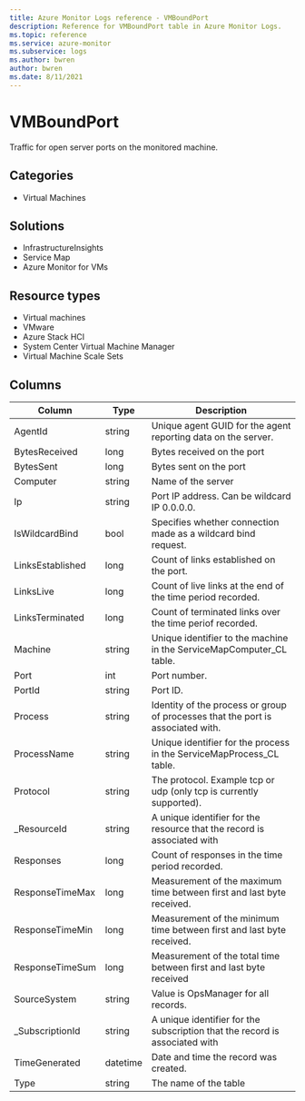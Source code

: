 ```yaml
---
title: Azure Monitor Logs reference - VMBoundPort
description: Reference for VMBoundPort table in Azure Monitor Logs.
ms.topic: reference
ms.service: azure-monitor
ms.subservice: logs
ms.author: bwren
author: bwren
ms.date: 8/11/2021
---
```


# VMBoundPort

 Traffic for open server ports on the monitored machine.

## Categories

- Virtual Machines
## Solutions

- InfrastructureInsights
- Service Map
- Azure Monitor for VMs
## Resource types

- Virtual machines
- VMware
- Azure Stack HCI
- System Center Virtual Machine Manager
- Virtual Machine Scale Sets




## Columns

|Column|Type|Description|
|---|---|---|
|AgentId|string|Unique agent GUID for the agent reporting data on the server.|
|BytesReceived|long|Bytes received on the port|
|BytesSent|long|Bytes sent on the port|
|Computer|string|Name of the server|
|Ip|string|Port IP address. Can be wildcard IP 0.0.0.0.|
|IsWildcardBind|bool|Specifies whether connection made as a wildcard bind request.|
|LinksEstablished|long|Count of links established on the port.|
|LinksLive|long|Count of live links at the end of the time period recorded.|
|LinksTerminated|long|Count of terminated links over the time periof recorded.|
|Machine|string|Unique identifier to the machine in the ServiceMapComputer_CL table.|
|Port|int|Port number.|
|PortId|string|Port ID.|
|Process|string|Identity of the process or group of processes that the port is associated with.|
|ProcessName|string|Unique identifier for the process in the ServiceMapProcess_CL table.|
|Protocol|string|The protocol. Example tcp or udp (only tcp is currently supported).|
|_ResourceId|string|A unique identifier for the resource that the record is associated with|
|Responses|long|Count of responses in the time period recorded.|
|ResponseTimeMax|long|Measurement of the maximum time between first and last byte received.|
|ResponseTimeMin|long|Measurement of the minimum time between first and last byte received.|
|ResponseTimeSum|long|Measurement of the total time between first and last byte received|
|SourceSystem|string|Value is OpsManager for all records.|
|_SubscriptionId|string|A unique identifier for the subscription that the record is associated with|
|TimeGenerated|datetime|Date and time the record was created.|
|Type|string|The name of the table|
